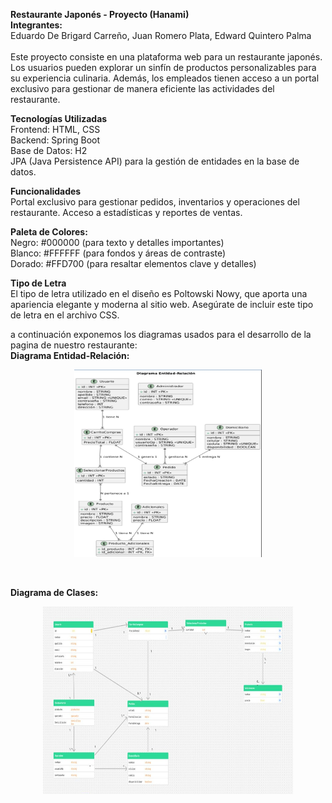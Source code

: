 **Restaurante Japonés - Proyecto (Hanami)** <br>
**Integrantes:** <br> 
Eduardo De Brigard Carreño, 
Juan Romero Plata, 
Edward Quintero Palma <br><br>
Este proyecto consiste en una plataforma web para un restaurante japonés. Los usuarios pueden explorar un sinfín de productos personalizables para su experiencia culinaria. Además, los empleados tienen acceso a un portal exclusivo para gestionar de manera eficiente las actividades del restaurante.

**Tecnologías Utilizadas** <br>
Frontend: HTML, CSS<br>
Backend: Spring Boot<br>
Base de Datos: H2 <br>
JPA (Java Persistence API) para la gestión de entidades en la base de datos.<br>

**Funcionalidades** <br>
Portal exclusivo para gestionar pedidos, inventarios y operaciones del restaurante.
Acceso a estadísticas y reportes de ventas.<br>

**Paleta de Colores:** <br>
Negro: #000000 (para texto y detalles importantes)<br>
Blanco: #FFFFFF (para fondos y áreas de contraste)<br>
Dorado: #FFD700 (para resaltar elementos clave y detalles)<br>

**Tipo de Letra** <br>
El tipo de letra utilizado en el diseño es Poltowski Nowy, que aporta una apariencia elegante y moderna al sitio web. Asegúrate de incluir este tipo de letra en el archivo CSS. <br>

a continuación exponemos los diagramas usados para el desarrollo de la pagina de nuestro restaurante:<br>
**Diagrama Entidad-Relación:** <br>

<p align="center">
  <img src="Images/diagramaEntidad.jpeg" alt="Diagrama Entidad Relación" width="300" height = "300">
</p><br>

**Diagrama de Clases:** <br>
<p align="center">
  <img src="Images/diagramaDeClasesHanami.jpeg" alt="Diagrama de Clases" width="400" height = "300">
</p><br>


